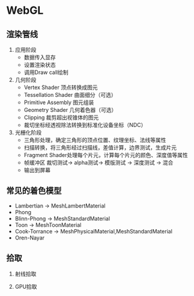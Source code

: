 # WebGL

## 渲染管线

1. 应用阶段
    * 数据传入显存
    * 设置渲染状态
    * 调用Draw call绘制
2. 几何阶段
    * Vertex Shader 顶点转换成图元
    * Tessellation Shader 曲面细分（可选）
    * Primitive Assembly 图元组装
    * Geometry Shader 几何着色器（可选）
    * Clipping 裁剪超出视锥体的图元
    * 裁切坐标经透视除法转换到标准化设备坐标（NDC）
3. 光栅化阶段
    * 三角形处理，确定三角形的顶点位置、纹理坐标、法线等属性
    * 扫描转换，将三角形经过扫描线，差值计算，边界测试，生成片元
    * Fragment Shader处理每个片元，计算每个片元的颜色、深度值等属性
    * 帧缓冲区 裁切测试-> alpha测试-> 模版测试 -> 深度测试 -> 混合
    * 输出到屏幕

## 常见的着色模型

- Lambertian -> MeshLambertMaterial
- Phong
- Blinn-Phong -> MeshStandardMaterial
- Toon -> MeshToonMaterial
- Cook-Torrance -> MeshPhysicalMaterial,MeshStandardMaterial
- Oren-Nayar

## 拾取

1. 射线拾取

2. GPU拾取
